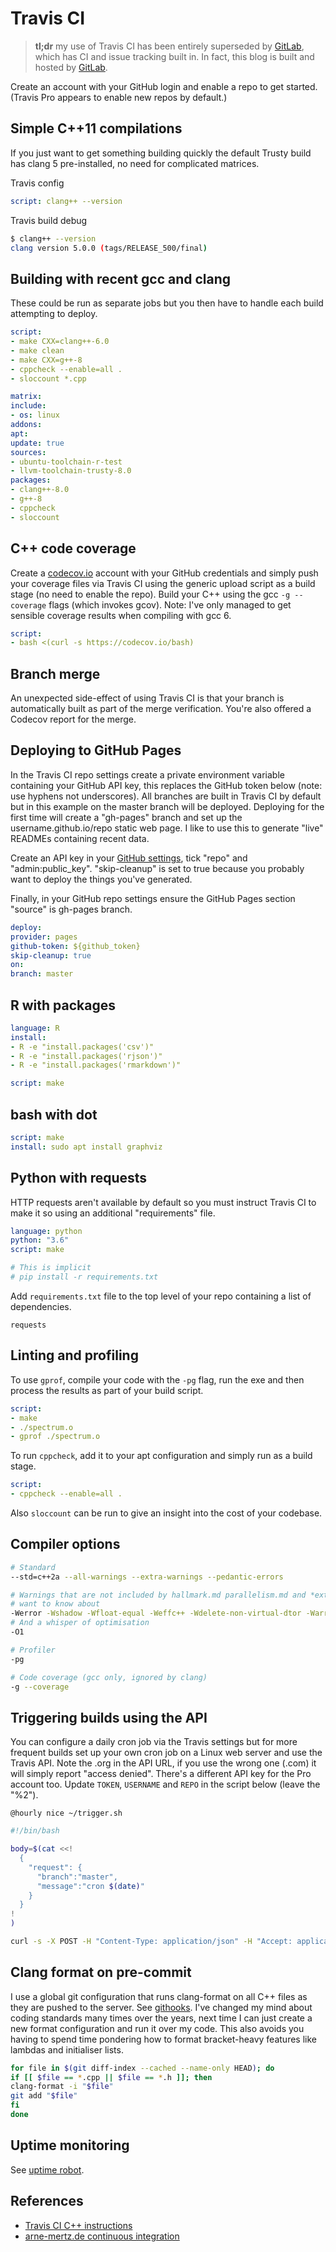 # Travis CI

> __tl;dr__ my use of Travis CI has been entirely superseded by [GitLab](https://gitlab.com/deanturpin), which has CI and issue tracking built in. In fact, this blog is built and hosted by [GitLab](https://gitlab.com/deanturpin/deanturpin).

Create an account with your GitHub login and enable a repo to get started. (Travis Pro appears to enable new repos by default.)

## Simple C++11 compilations

If you just want to get something building quickly the default Trusty build has clang 5 pre-installed, no need for complicated matrices.

Travis config

```yaml
script: clang++ --version
```

Travis build debug

```bash
$ clang++ --version
clang version 5.0.0 (tags/RELEASE_500/final)
```

## Building with recent gcc and clang

These could be run as separate jobs but you then have to handle each build attempting to deploy.

```yaml
script:
- make CXX=clang++-6.0
- make clean
- make CXX=g++-8
- cppcheck --enable=all .
- sloccount *.cpp

matrix:
include:
- os: linux
addons:
apt:
update: true
sources:
- ubuntu-toolchain-r-test
- llvm-toolchain-trusty-8.0
packages:
- clang++-8.0
- g++-8
- cppcheck
- sloccount
```

## C++ code coverage

Create a [codecov.io](https://codecov.io/) account with your GitHub credentials and simply push your coverage files via Travis CI using the generic upload script as a build stage (no need to enable the repo). Build your C++ using the gcc `-g --coverage` flags (which invokes gcov). Note: I've only managed to get sensible coverage results when compiling with gcc 6.

```yaml
script:
- bash <(curl -s https://codecov.io/bash)
```

## Branch merge

An unexpected side-effect of using Travis CI is that your branch is automatically built as part of the merge verification. You're also offered a Codecov report for the merge.

## Deploying to GitHub Pages

In the Travis CI repo settings create a private environment variable containing your GitHub API key, this replaces the GitHub token below (note: use hyphens not underscores). All branches are built in Travis CI by default but in this example on the master branch will be deployed. Deploying for the first time will create a "gh-pages" branch and set up the username.github.io/repo static web page. I like to use this to generate "live" READMEs containing recent data.

Create an API key in your [GitHub settings](https://github.com/settings/tokens), tick "repo" and "admin:public_key". "skip-cleanup" is set to true because you probably want to deploy the things you've generated.

Finally, in your GitHub repo settings ensure the GitHub Pages section "source" is gh-pages branch.

```yaml
deploy:
provider: pages
github-token: ${github_token}
skip-cleanup: true
on:
branch: master
```

## R with packages

```yaml
language: R
install:
- R -e "install.packages('csv')"
- R -e "install.packages('rjson')"
- R -e "install.packages('rmarkdown')"

script: make
```

## bash with dot

```yaml
script: make
install: sudo apt install graphviz
```

## Python with requests

HTTP requests aren't available by default so you must instruct Travis CI to make it so using an additional "requirements" file.

```yaml
language: python
python: "3.6"
script: make

# This is implicit
# pip install -r requirements.txt
```

Add ```requirements.txt``` file to the top level of your repo containing a list of dependencies.

```text
requests
```

## Linting and profiling

To use ```gprof```, compile your code with the ```-pg``` flag, run the exe and then process the results as part of your build script.

```yaml
script:
- make
- ./spectrum.o
- gprof ./spectrum.o
```

To run ```cppcheck```, add it to your apt configuration and simply run as a build stage.

```yaml
script:
- cppcheck --enable=all .
```

Also ```sloccount``` can be run to give an insight into the cost of your codebase.

## Compiler options

```bash
# Standard
--std=c++2a --all-warnings --extra-warnings --pedantic-errors

# Warnings that are not included by hallmark.md parallelism.md and *extra* but sound like a thing we
# want to know about
-Werror -Wshadow -Wfloat-equal -Weffc++ -Wdelete-non-virtual-dtor -Warray-bounds -Wattribute-alias -Wformat-overflow -Wformat-truncation -Wmissing-attributes -Wstringop-truncation -Wdeprecated-copy -Wclass-conversion
# And a whisper of optimisation
-O1

# Profiler
-pg

# Code coverage (gcc only, ignored by clang)
-g --coverage
```

## Triggering builds using the API

You can configure a daily cron job via the Travis settings but for more frequent builds set up your own cron job on a Linux web server and use the Travis API. Note the .org in the API URL, if you use the wrong one (.com) it will simply report "access denied". There's a different API key for the Pro account too. Update `TOKEN`, `USERNAME` and `REPO` in the script below (leave the "%2").

```cron
@hourly nice ~/trigger.sh
```

```bash
#!/bin/bash

body=$(cat <<!
  {
    "request": {
      "branch":"master",
      "message":"cron $(date)"
    }
  }
!
)

curl -s -X POST -H "Content-Type: application/json" -H "Accept: application/json" -H "Travis-API-Version: 3" -H "Authorization: token TOKEN" -d "$body" "https://api.travis-ci.org/repo/USERNAME%2FREPO/requests" >& /dev/null
```

## Clang format on pre-commit

I use a global git configuration that runs clang-format on all C++ files as they are pushed to the server. See [githooks](https://github.com/deanturpin/githooks). I've changed my mind about coding standards many times over the years, next time I can just create a new format configuration and run it over my code. This also avoids you having to spend time pondering how to format bracket-heavy features like lambdas and initialiser lists.

```bash
for file in $(git diff-index --cached --name-only HEAD); do
if [[ $file == *.cpp || $file == *.h ]]; then
clang-format -i "$file"
git add "$file"
fi
done
```

## Uptime monitoring

See [uptime robot](https://stats.uptimerobot.com/V7YEVs8gv).

## References

- [Travis CI C++ instructions](https://docs.travis-ci.com/user/languages/cpp/)
- [arne-mertz.de continuous integration](https://arne-mertz.de/2017/04/continuous-integration-travis-ci/)
